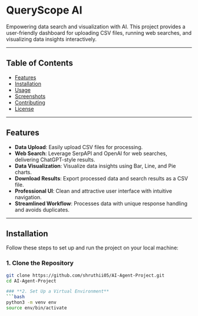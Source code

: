 # **QueryScope AI**

Empowering data search and visualization with AI. This project provides a user-friendly dashboard for uploading CSV files, running web searches, and visualizing data insights interactively.

---

## **Table of Contents**
- [Features](#features)
- [Installation](#installation)
- [Usage](#usage)
- [Screenshots](#screenshots)
- [Contributing](#contributing)
- [License](#license)

---

## **Features**
- **Data Upload**: Easily upload CSV files for processing.
- **Web Search**: Leverage SerpAPI and OpenAI for web searches, delivering ChatGPT-style results.
- **Data Visualization**: Visualize data insights using Bar, Line, and Pie charts.
- **Download Results**: Export processed data and search results as a CSV file.
- **Professional UI**: Clean and attractive user interface with intuitive navigation.
- **Streamlined Workflow**: Processes data with unique response handling and avoids duplicates.

---

## **Installation**

Follow these steps to set up and run the project on your local machine:

### **1. Clone the Repository**
```bash
git clone https://github.com/shruthii05/AI-Agent-Project.git
cd AI-Agent-Project

### **2. Set Up a Virtual Environment**
```bash
python3 -m venv env
source env/bin/activate 

